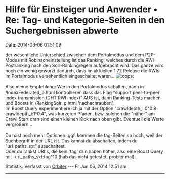 Hilfe für Einsteiger und Anwender • Re: Tag- und Kategorie-Seiten in den Suchergebnissen abwerte
================================================================================================

Date: 2014-06-06 01:51:09

der wesentliche Unterschied zwischen dem Portalmodus und dem P2P-Modus
mit Robinsoneinstellung ist das Ranking, welches durch die
RWI-Postranking nach den Solr-Rankingregeln aufgebracht wird. Das ganze
wird noch ein wenig gewürzt dadurch, dass im aktuellen 1.72 Release die
RWIs im Portalmodus versehentlich eingeschaltet waren\...
![:oops:](http://forum.yacy-websuche.de/images/smilies/icon_redface.gif "Embarrassed")\
\
Also meine Empfehlung: Wie in den Portalmodus schalten, dann in
/IndexFederated\_p.html kontrollieren dass das Flag \"support
peer-to-peer index transmission (DHT RWI index)\" AUS ist, dann
Ranking-Tests machen und Boosts in /RankingSolr\_p.html
\'nachschrauben\'.\
Im Boost Query experimentiere ich ja mit der Option
\"crawldepth\_i:0\^0.8 crawldepth\_i:1\^0.4\", was kürzeren Pfaden, bzw.
solchen die \"näher\" am Crawl Start dran sind einen kleinen Kick nach
oben gibt. Eventuell die Werte vergrößern\...\
\
Du hast noch mehr Optionen: ggf. kommen die tag-Seiten so hoch, weil der
Suchbegriff in der URL ist. Das kannst du abschalten, indem du
\"url\_paths\_sxt\" ausschaltest.\
Oder du rankst URLs, die kein \'tag\' drin haben höher, also eine Boost
Query mit -url\_paths\_sxt:tag\^10 (hab das nicht getestet, probier
mal).

Statistik: Verfasst von
[Orbiter](http://forum.yacy-websuche.de/memberlist.php?mode=viewprofile&u=2)
--- Fr Jun 06, 2014 12:51 am

------------------------------------------------------------------------
